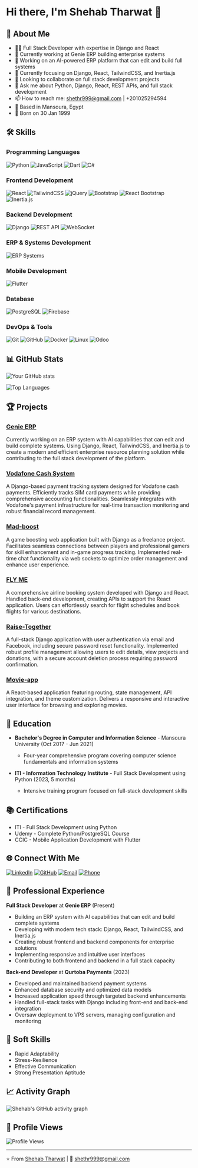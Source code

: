 # Hi there, I'm Shehab Tharwat 👋

## 💫 About Me
- 👨‍💻 Full Stack Developer with expertise in Django and React
- 🏢 Currently working at Genie ERP building enterprise systems
- 🔭 Working on an AI-powered ERP platform that can edit and build full systems
- 🌱 Currently focusing on Django, React, TailwindCSS, and Inertia.js
- 👯 Looking to collaborate on full stack development projects
- 💬 Ask me about Python, Django, React, REST APIs, and full stack development
- 📫 How to reach me: shethr999@gmail.com | +201025294594
- 📍 Based in Mansoura, Egypt
- 🎂 Born on 30 Jan 1999

## 🛠️ Skills
### Programming Languages
![Python](https://img.shields.io/badge/Python-3776AB?style=for-the-badge&logo=python&logoColor=white)
![JavaScript](https://img.shields.io/badge/JavaScript-F7DF1E?style=for-the-badge&logo=javascript&logoColor=black)
![Dart](https://img.shields.io/badge/Dart-0175C2?style=for-the-badge&logo=dart&logoColor=white)
![C#](https://img.shields.io/badge/C%23-239120?style=for-the-badge&logo=c-sharp&logoColor=white)

### Frontend Development
![React](https://img.shields.io/badge/React-20232A?style=for-the-badge&logo=react&logoColor=61DAFB)
![TailwindCSS](https://img.shields.io/badge/TailwindCSS-38B2AC?style=for-the-badge&logo=tailwind-css&logoColor=white)
![jQuery](https://img.shields.io/badge/jQuery-0769AD?style=for-the-badge&logo=jquery&logoColor=white)
![Bootstrap](https://img.shields.io/badge/Bootstrap-563D7C?style=for-the-badge&logo=bootstrap&logoColor=white)
![React Bootstrap](https://img.shields.io/badge/React_Bootstrap-7952B3?style=for-the-badge&logo=bootstrap&logoColor=white)
![Inertia.js](https://img.shields.io/badge/Inertia.js-8950FC?style=for-the-badge&logo=inertia&logoColor=white)

### Backend Development
![Django](https://img.shields.io/badge/Django-092E20?style=for-the-badge&logo=django&logoColor=white)
![REST API](https://img.shields.io/badge/REST_API-FF6C37?style=for-the-badge&logo=fastapi&logoColor=white)
![WebSocket](https://img.shields.io/badge/WebSocket-010101?style=for-the-badge&logo=socket.io&logoColor=white)

### ERP & Systems Development
![ERP Systems](https://img.shields.io/badge/ERP_Systems-0078D4?style=for-the-badge&logo=azure-devops&logoColor=white)

### Mobile Development
![Flutter](https://img.shields.io/badge/Flutter-02569B?style=for-the-badge&logo=flutter&logoColor=white)

### Database
![PostgreSQL](https://img.shields.io/badge/PostgreSQL-316192?style=for-the-badge&logo=postgresql&logoColor=white)
![Firebase](https://img.shields.io/badge/Firebase-FFCA28?style=for-the-badge&logo=firebase&logoColor=black)

### DevOps & Tools
![Git](https://img.shields.io/badge/Git-F05032?style=for-the-badge&logo=git&logoColor=white)
![GitHub](https://img.shields.io/badge/GitHub-181717?style=for-the-badge&logo=github&logoColor=white)
![Docker](https://img.shields.io/badge/Docker-2496ED?style=for-the-badge&logo=docker&logoColor=white)
![Linux](https://img.shields.io/badge/Linux-FCC624?style=for-the-badge&logo=linux&logoColor=black)
![Odoo](https://img.shields.io/badge/Odoo-714B67?style=for-the-badge&logo=odoo&logoColor=white)

## 📊 GitHub Stats
![Your GitHub stats](https://github-readme-stats.vercel.app/api?username=shehabth1999&show_icons=true&theme=radical)

![Top Languages](https://github-readme-stats.vercel.app/api/top-langs/?username=shehabth1999&layout=compact&theme=radical)

## 🏆 Projects
### [Genie ERP](https://github.com/shehabth1999)
Currently working on an ERP system with AI capabilities that can edit and build complete systems. Using Django, React, TailwindCSS, and Inertia.js to create a modern and efficient enterprise resource planning solution while contributing to the full stack development of the platform.

### [Vodafone Cash System](https://github.com/shehabth1999/vodafone_cash)
A Django-based payment tracking system designed for Vodafone cash payments. Efficiently tracks SIM card payments while providing comprehensive accounting functionalities. Seamlessly integrates with Vodafone's payment infrastructure for real-time transaction monitoring and robust financial record management.

### [Mad-boost](http://www.madboost.gg/)
A game boosting web application built with Django as a freelance project. Facilitates seamless connections between players and professional gamers for skill enhancement and in-game progress tracking. Implemented real-time chat functionality via web sockets to optimize order management and enhance user experience.

### [FLY ME](https://github.com/osamafraag/FlyMe)
A comprehensive airline booking system developed with Django and React. Handled back-end development, creating APIs to support the React application. Users can effortlessly search for flight schedules and book flights for various destinations.

### [Raise-Together](https://github.com/shehabth1999/Raise-Together)
A full-stack Django application with user authentication via email and Facebook, including secure password reset functionality. Implemented robust profile management allowing users to edit details, view projects and donations, with a secure account deletion process requiring password confirmation.

### [Movie-app](https://github.com/SaraKamalSaraya/Movie-App.git)
A React-based application featuring routing, state management, API integration, and theme customization. Delivers a responsive and interactive user interface for browsing and exploring movies.

## 📜 Education
- **Bachelor's Degree in Computer and Information Science** - Mansoura University (Oct 2017 - Jun 2021)
  - Four-year comprehensive program covering computer science fundamentals and information systems

- **ITI - Information Technology Institute** - Full Stack Development using Python (2023, 5 months)
  - Intensive training program focused on full-stack development skills

## 📚 Certifications
- ITI - Full Stack Development using Python
- Udemy - Complete Python/PostgreSQL Course
- CCIC - Mobile Application Development with Flutter

## 🌐 Connect With Me
[![LinkedIn](https://img.shields.io/badge/LinkedIn-0077B5?style=for-the-badge&logo=linkedin&logoColor=white)](https://www.linkedin.com/in/shehab-tharwat/)
[![GitHub](https://img.shields.io/badge/GitHub-100000?style=for-the-badge&logo=github&logoColor=white)](https://github.com/shehabth1999)
[![Email](https://img.shields.io/badge/Email-D14836?style=for-the-badge&logo=gmail&logoColor=white)](mailto:shethr999@gmail.com)
[![Phone](https://img.shields.io/badge/Phone-25D366?style=for-the-badge&logo=whatsapp&logoColor=white)](tel:+201025294594)

## 💪 Professional Experience
**Full Stack Developer** at **Genie ERP** (Present)
- Building an ERP system with AI capabilities that can edit and build complete systems
- Developing with modern tech stack: Django, React, TailwindCSS, and Inertia.js
- Creating robust frontend and backend components for enterprise solutions
- Implementing responsive and intuitive user interfaces
- Contributing to both frontend and backend in a full stack capacity

**Back-end Developer** at **Qurtoba Payments** (2023)
- Developed and maintained backend payment systems
- Enhanced database security and optimized data models
- Increased application speed through targeted backend enhancements
- Handled full-stack tasks with Django including front-end and back-end integration
- Oversaw deployment to VPS servers, managing configuration and monitoring

## 🧠 Soft Skills
- Rapid Adaptability
- Stress-Resilience
- Effective Communication
- Strong Presentation Aptitude

## 📈 Activity Graph
![Shehab's GitHub activity graph](https://github-readme-activity-graph.vercel.app/graph?username=shehabth1999&theme=react-dark)

## 🎯 Profile Views
![Profile Views](https://komarev.com/ghpvc/?username=shehabth1999&color=blueviolet)

---
⭐️ From [Shehab Tharwat](https://github.com/shehabth1999) | 📧 shethr999@gmail.com
